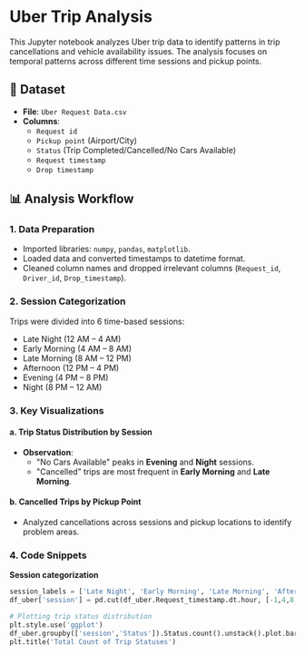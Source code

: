 # Uber Trip Analysis

This Jupyter notebook analyzes Uber trip data to identify patterns in trip cancellations and vehicle availability issues. The analysis focuses on temporal patterns across different time sessions and pickup points.

## 📁 Dataset
- **File**: `Uber Request Data.csv`
- **Columns**:
  - `Request id`
  - `Pickup point` (Airport/City)
  - `Status` (Trip Completed/Cancelled/No Cars Available)
  - `Request timestamp`
  - `Drop timestamp`

## 📊 Analysis Workflow

### 1. Data Preparation
- Imported libraries: `numpy`, `pandas`, `matplotlib`.
- Loaded data and converted timestamps to datetime format.
- Cleaned column names and dropped irrelevant columns (`Request_id`, `Driver_id`, `Drop_timestamp`).

### 2. Session Categorization
Trips were divided into 6 time-based sessions:
- Late Night (12 AM – 4 AM)
- Early Morning (4 AM – 8 AM)
- Late Morning (8 AM – 12 PM)
- Afternoon (12 PM – 4 PM)
- Evening (4 PM – 8 PM)
- Night (8 PM – 12 AM)

### 3. Key Visualizations
#### a. Trip Status Distribution by Session
- **Observation**: 
  - "No Cars Available" peaks in **Evening** and **Night** sessions.
  - "Cancelled" trips are most frequent in **Early Morning** and **Late Morning**.

#### b. Cancelled Trips by Pickup Point
- Analyzed cancellations across sessions and pickup locations to identify problem areas.

### 4. Code Snippets
**Session categorization**
```python
session_labels = ['Late Night', 'Early Morning', 'Late Morning', 'Afternoon', 'Evening', 'Night']
df_uber['session'] = pd.cut(df_uber.Request_timestamp.dt.hour, [-1,4,8,12,16,20,24], labels=session_labels)

# Plotting trip status distribution
plt.style.use('ggplot')
df_uber.groupby(['session','Status']).Status.count().unstack().plot.bar(figsize=(15,10))
plt.title('Total Count of Trip Statuses')
```
